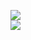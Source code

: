 [![](https://img.shields.io/badge/Made%20With-Github%20Spray-lightgrey.svg?style=for-the-badge&logo=github)](https://github.com/Annihil/github-spray#1470)  
[![](https://i.imgur.com/2DrTn0Z.gif)](https://github.com/Annihil/github-spray)